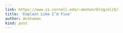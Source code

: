 ```yaml
---
link: https://www.cs.cornell.edu/~amohan/blog/eli5/
title: 'Explain Like I’m Five'
author: Anshuman
kind: post
---
```

